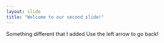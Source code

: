 ```yaml
---
layout: slide
title: "Welcome to our second slide!"
---
```

Something different that I added
Use the left arrow to go back!
